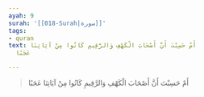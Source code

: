 ```yaml
---
ayah: 9
surah: '[[018-Surah|سورة]]'
tags:
- quran
text: أَمْ حَسِبْتَ أَنَّ أَصْحَابَ الْكَهْفِ وَالرَّقِيمِ كَانُوا مِنْ آيَاتِنَا
  عَجَبًا

---
```

> أَمْ حَسِبْتَ أَنَّ أَصْحَابَ الْكَهْفِ وَالرَّقِيمِ كَانُوا مِنْ آيَاتِنَا عَجَبًا
